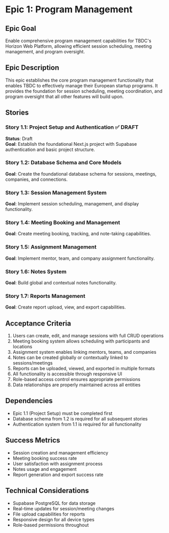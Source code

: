 # Epic 1: Program Management

## Epic Goal
Enable comprehensive program management capabilities for TBDC's Horizon Web Platform, allowing efficient session scheduling, meeting management, and program oversight.

## Epic Description
This epic establishes the core program management functionality that enables TBDC to effectively manage their European startup programs. It provides the foundation for session scheduling, meeting coordination, and program oversight that all other features will build upon.

## Stories

### Story 1.1: Project Setup and Authentication ✅ DRAFT
**Status**: Draft  
**Goal**: Establish the foundational Next.js project with Supabase authentication and basic project structure.

### Story 1.2: Database Schema and Core Models
**Goal**: Create the foundational database schema for sessions, meetings, companies, and connections.

### Story 1.3: Session Management System
**Goal**: Implement session scheduling, management, and display functionality.

### Story 1.4: Meeting Booking and Management
**Goal**: Create meeting booking, tracking, and note-taking capabilities.

### Story 1.5: Assignment Management
**Goal**: Implement mentor, team, and company assignment functionality.

### Story 1.6: Notes System
**Goal**: Build global and contextual notes functionality.

### Story 1.7: Reports Management
**Goal**: Create report upload, view, and export capabilities.

## Acceptance Criteria
1. Users can create, edit, and manage sessions with full CRUD operations
2. Meeting booking system allows scheduling with participants and locations
3. Assignment system enables linking mentors, teams, and companies
4. Notes can be created globally or contextually linked to sessions/meetings
5. Reports can be uploaded, viewed, and exported in multiple formats
6. All functionality is accessible through responsive UI
7. Role-based access control ensures appropriate permissions
8. Data relationships are properly maintained across all entities

## Dependencies
- Epic 1.1 (Project Setup) must be completed first
- Database schema from 1.2 is required for all subsequent stories
- Authentication system from 1.1 is required for all functionality

## Success Metrics
- Session creation and management efficiency
- Meeting booking success rate
- User satisfaction with assignment process
- Notes usage and engagement
- Report generation and export success rate

## Technical Considerations
- Supabase PostgreSQL for data storage
- Real-time updates for session/meeting changes
- File upload capabilities for reports
- Responsive design for all device types
- Role-based permissions throughout 